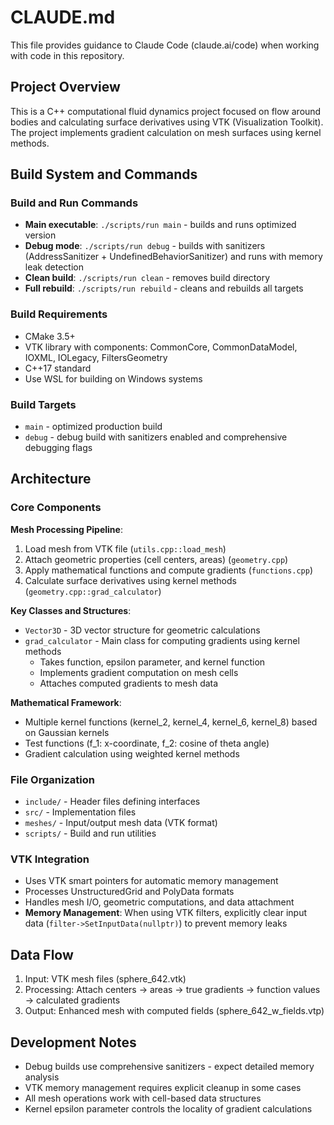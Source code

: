 # CLAUDE.md

This file provides guidance to Claude Code (claude.ai/code) when working with code in this repository.

## Project Overview

This is a C++ computational fluid dynamics project focused on flow around bodies and calculating surface derivatives using VTK (Visualization Toolkit). The project implements gradient calculation on mesh surfaces using kernel methods.

## Build System and Commands

### Build and Run Commands
- **Main executable**: `./scripts/run main` - builds and runs optimized version
- **Debug mode**: `./scripts/run debug` - builds with sanitizers (AddressSanitizer + UndefinedBehaviorSanitizer) and runs with memory leak detection
- **Clean build**: `./scripts/run clean` - removes build directory
- **Full rebuild**: `./scripts/run rebuild` - cleans and rebuilds all targets

### Build Requirements
- CMake 3.5+
- VTK library with components: CommonCore, CommonDataModel, IOXML, IOLegacy, FiltersGeometry
- C++17 standard
- Use WSL for building on Windows systems

### Build Targets
- `main` - optimized production build
- `debug` - debug build with sanitizers enabled and comprehensive debugging flags

## Architecture

### Core Components

**Mesh Processing Pipeline**:
1. Load mesh from VTK file (`utils.cpp::load_mesh`)
2. Attach geometric properties (cell centers, areas) (`geometry.cpp`)
3. Apply mathematical functions and compute gradients (`functions.cpp`)
4. Calculate surface derivatives using kernel methods (`geometry.cpp::grad_calculator`)

**Key Classes and Structures**:
- `Vector3D` - 3D vector structure for geometric calculations
- `grad_calculator` - Main class for computing gradients using kernel methods
  - Takes function, epsilon parameter, and kernel function
  - Implements gradient computation on mesh cells
  - Attaches computed gradients to mesh data

**Mathematical Framework**:
- Multiple kernel functions (kernel_2, kernel_4, kernel_6, kernel_8) based on Gaussian kernels
- Test functions (f_1: x-coordinate, f_2: cosine of theta angle)
- Gradient calculation using weighted kernel methods

### File Organization
- `include/` - Header files defining interfaces
- `src/` - Implementation files
- `meshes/` - Input/output mesh data (VTK format)
- `scripts/` - Build and run utilities

### VTK Integration
- Uses VTK smart pointers for automatic memory management
- Processes UnstructuredGrid and PolyData formats
- Handles mesh I/O, geometric computations, and data attachment
- **Memory Management**: When using VTK filters, explicitly clear input data (`filter->SetInputData(nullptr)`) to prevent memory leaks

## Data Flow
1. Input: VTK mesh files (sphere_642.vtk)
2. Processing: Attach centers → areas → true gradients → function values → calculated gradients
3. Output: Enhanced mesh with computed fields (sphere_642_w_fields.vtp)

## Development Notes
- Debug builds use comprehensive sanitizers - expect detailed memory analysis
- VTK memory management requires explicit cleanup in some cases
- All mesh operations work with cell-based data structures
- Kernel epsilon parameter controls the locality of gradient calculations